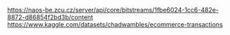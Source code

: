 https://naos-be.zcu.cz/server/api/core/bitstreams/1fbe6024-1cc6-482e-8872-d86854f2bd3b/content
https://www.kaggle.com/datasets/chadwambles/ecommerce-transactions